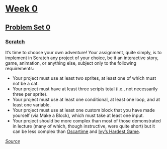 # [Week 0](https://cs50.harvard.edu/x/2022/weeks/0/)

## [Problem Set 0](https://cs50.harvard.edu/x/2022/psets/0/)

### [Scratch](https://cs50.harvard.edu/x/2022/psets/0/scratch/)
It’s time to choose your own adventure! Your assignment, quite simply, is to implement in Scratch any project of your choice, be it an interactive story, game, animation, or anything else, subject only to the following requirements:
- Your project must use at least two sprites, at least one of which must not be a cat.
- Your project must have at least three scripts total (i.e., not necessarily three per sprite).
- Your project must use at least one conditional, at least one loop, and at least one variable.
- Your project must use at least one custom block that you have made yourself (via Make a Block), which must take at least one input.
- Your project should be more complex than most of those demonstrated in lecture (many of which, though instructive, were quite short) but it can be less complex than [Oscartime](https://scratch.mit.edu/projects/277537196) and [Ivy’s Hardest Game](https://scratch.mit.edu/projects/326129433).


[*Source*](https://cs50.harvard.edu/x/2022/weeks/0/)
